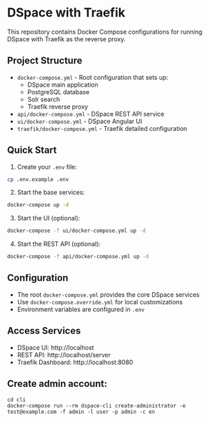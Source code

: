 # DSpace with Traefik

This repository contains Docker Compose configurations for running DSpace with Traefik as the reverse proxy.

## Project Structure

- `docker-compose.yml` - Root configuration that sets up:
  - DSpace main application
  - PostgreSQL database
  - Solr search
  - Traefik reverse proxy
- `api/docker-compose.yml` - DSpace REST API service
- `ui/docker-compose.yml` - DSpace Angular UI
- `traefik/docker-compose.yml` - Traefik detailed configuration

## Quick Start

1. Create your `.env` file:
```bash
cp .env.example .env
```

2. Start the base services:
```bash
docker-compose up -d
```

3. Start the UI (optional):
```bash
docker-compose -f ui/docker-compose.yml up -d
```

4. Start the REST API (optional):
```bash
docker-compose -f api/docker-compose.yml up -d
```

## Configuration

- The root `docker-compose.yml` provides the core DSpace services
- Use `docker-compose.override.yml` for local customizations
- Environment variables are configured in `.env`

## Access Services

- DSpace UI: http://localhost
- REST API: http://localhost/server
- Traefik Dashboard: http://localhost:8080

## Create admin account:
```
cd cli
docker-compose run --rm dspace-cli create-administrator -e test@example.com -f admin -l user -p admin -c en
```
